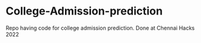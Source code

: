 # College-Admission-prediction
Repo having code for college admission prediction. Done at Chennai Hacks 2022
